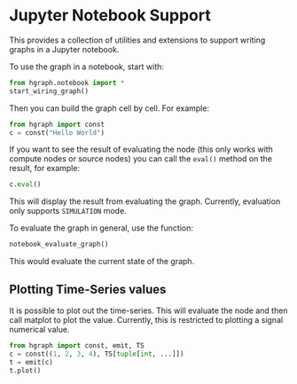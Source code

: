 Jupyter Notebook Support
========================

This provides a collection of utilities and extensions to support writing graphs in a 
Jupyter notebook.

To use the graph in a notebook, start with:
 
```python   
from hgraph.notebook import *
start_wiring_graph()
```

Then you can build the graph cell by cell. For example:

```python
from hgraph import const
c = const("Hello World")
```

If you want to see the result of evaluating the node (this only works with compute nodes or source
nodes) you can call the `eval()` method on the result, for example:

```python
c.eval()
```
This will display the result from evaluating the graph. Currently, evaluation only supports
`SIMULATION` mode.

To evaluate the graph in general, use the function:

```python
notebook_evaluate_graph()
```
This would evaluate the current state of the graph.

Plotting Time-Series values
---------------------------

It is possible to plot out the time-series. This will evaluate the node and then call matplot to plot the value.
Currently, this is restricted to plotting a signal numerical value.

```python
from hgraph import const, emit, TS
c = const((1, 2, 3, 4), TS[tuple[int, ...]])
t = emit(c)
t.plot()
```
